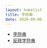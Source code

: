 ```yaml
---
layout: homelist
title: 字符串
date: 2020-09-06
---
```


* [字符串](/dict/leetcode/string/字符串.html?LeetCode%2C%E5%AD%97%E7%AC%A6%E4%B8%B2)
* [反转字符串](/dict/leetcode/string/反转字符串.html?LeetCode%2C%E5%AD%97%E7%AC%A6%E4%B8%B2)
